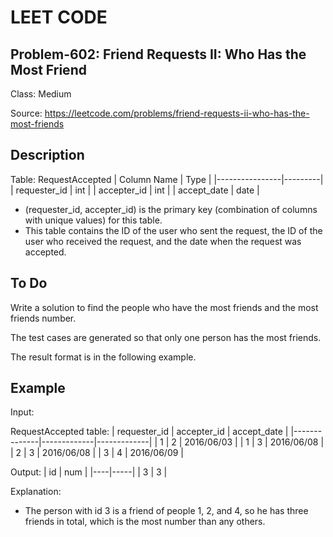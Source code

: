 # LEET CODE
## Problem-602: Friend Requests II: Who Has the Most Friend
Class: Medium

Source: https://leetcode.com/problems/friend-requests-ii-who-has-the-most-friends
## Description

Table: RequestAccepted
| Column Name    | Type    |
|----------------|---------|
| requester_id   | int     |
| accepter_id    | int     |
| accept_date    | date    |

- (requester_id, accepter_id) is the primary key (combination of columns with unique values) for this table.
- This table contains the ID of the user who sent the request, the ID of the user who received the request, and the date when the request was accepted.

## To Do
Write a solution to find the people who have the most friends and the most friends number.

The test cases are generated so that only one person has the most friends.

The result format is in the following example.

## Example

Input: 

RequestAccepted table:
| requester_id | accepter_id | accept_date |
|--------------|-------------|-------------|
| 1            | 2           | 2016/06/03  |
| 1            | 3           | 2016/06/08  |
| 2            | 3           | 2016/06/08  |
| 3            | 4           | 2016/06/09  |

Output: 
| id | num |
|----|-----|
| 3  | 3   |

Explanation: 
- The person with id 3 is a friend of people 1, 2, and 4, so he has three friends in total, which is the most number than any others.
